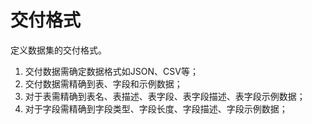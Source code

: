 # 交付格式

定义数据集的交付格式。

1. 交付数据需确定数据格式如JSON、CSV等；
2. 交付数据需精确到表、字段和示例数据；
3. 对于表需精确到表名、表描述、表字段、表字段描述、表字段示例数据；
4. 对于字段需精确到字段类型、字段长度、字段描述、字段示例数据；

